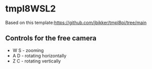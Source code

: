 # tmpl8WSL2
Based on this template:https://github.com/jbikker/tmpl8pi/tree/main
## Controls for the free camera
- W S - zooming
- A D - rotating horizontally
- Z C - rotating vertically
